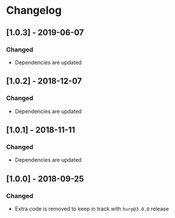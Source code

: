 # Changelog

## [1.0.3] - 2019-06-07
### Changed
- Dependencies are updated

## [1.0.2] - 2018-12-07
### Changed
- Dependencies are updated

## [1.0.1] - 2018-11-11
### Changed
- Dependencies are updated

## [1.0.0] - 2018-09-25
### Changed
- Extra code is removed to keep in track with `hurp@3.0.0` release
